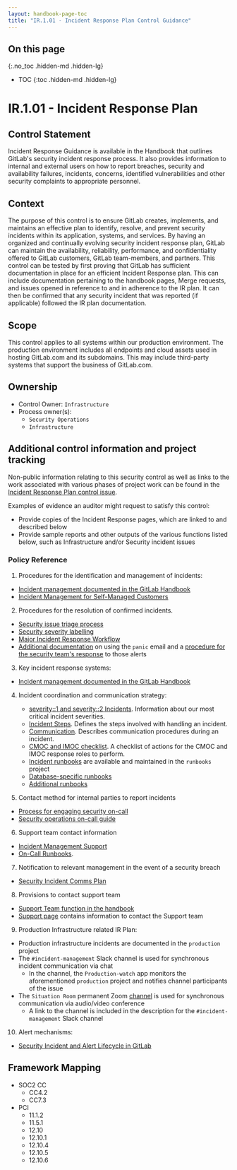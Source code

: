 ```yaml
---
layout: handbook-page-toc
title: "IR.1.01 - Incident Response Plan Control Guidance"
---
```


## On this page
{:.no_toc .hidden-md .hidden-lg}

- TOC
{:toc .hidden-md .hidden-lg}

# IR.1.01 - Incident Response Plan

## Control Statement

Incident Response Guidance is available in the Handbook that outlines GitLab's security incident response process. It also provides information to internal and external users on how to report breaches, security and availability failures, incidents, concerns, identified vulnerabilities and other security complaints to appropriate personnel.

## Context
The purpose of this control is to ensure GitLab creates, implements, and maintains an effective plan to identify, resolve, and prevent security incidents within its application, systems, and services. By having an organized and continually evolving security incident response plan, GitLab can maintain the availability, reliability, performance, and confidentiality offered to GitLab customers, GitLab team-members, and partners. This control can be tested by first proving that GitLab has sufficient documentation in place for an efficient Incident Response plan. This can include documentation pertaining to the handbook pages, Merge requests, and issues opened in reference to and in adherence to the IR plan. It can then be confirmed that any security incident that was reported (if applicable) followed the IR plan documentation. 

## Scope
This control applies to all systems within our production environment. The production environment includes all endpoints and cloud assets used in hosting GitLab.com and its subdomains. This may include third-party systems that support the business of GitLab.com.

## Ownership
* Control Owner: `Infrastructure`
* Process owner(s):
    * `Security Operations`
    * `Infrastructure`

## Additional control information and project tracking
Non-public information relating to this security control as well as links to the work associated with various phases of project work can be found in the [Incident Response Plan control issue](https://gitlab.com/gitlab-com/gl-security/security-assurance/sec-compliance/compliance/issues/839).

Examples of evidence an auditor might request to satisfy this control:
* Provide copies of the Incident Response pages, which are linked to and described below
* Provide sample reports and other outputs of the various functions listed below, such as Infrastructure and/or Security incident issues

### Policy Reference
1. Procedures for the identification and management of incidents: 
*  [Incident management documented in the GitLab Handbook](/handbook/engineering/infrastructure/incident-management/)
*  [Incident Management for Self-Managed Customers](/handbook/support/incident-management/)

2. Procedures for the resolution of confirmed incidents. 
*  [Security issue triage process](/handbook/engineering/security/#issue-triage)
*  [Security severity labelling](/handbook/engineering/security/#severity-and-priority-labels-on-security-issues)
*  [Major Incident Response Workflow](/handbook/engineering/security/secops-oncall.html#major-incident-response-workflow)
*  [Additional documentation](/handbook/security/#panic-email) on using the `panic` email and a [procedure for the security team's response](/handbook/security/#checklist-for-when-panic-is-triggered) to those alerts

3. Key incident response systems:
*  [Incident management documented in the GitLab Handbook](/handbook/engineering/infrastructure/incident-management/)

4. Incident coordination and communication strategy:
    *  [severity::1 and severity::2 Incidents](/handbook/engineering/infrastructure/incident-management/#severity). Information about our most critical incident severities.
    *  [Incident Steps](/handbook/engineering/infrastructure/incident-management/#incident-workflow). Defines the steps involved with handling an incident.
    *  [Communication](/handbook/engineering/infrastructure/incident-management/#communication). Describes communication procedures during an incident.
    *  [CMOC and IMOC checklist](/handbook/engineering/infrastructure/incident-management/#roles-and-responsibilities). A checklist of actions for the CMOC and IMOC response roles to perform.
    *  [Incident runbooks](https://gitlab.com/gitlab-com/runbooks/tree/master/incidents) are available and maintained in the `runbooks` project
    *  [Database-specific runbooks](https://gitlab.com/gitlab-com/runbooks/blob/master/incidents/database.md)
    *  [Additional runbooks](https://gitlab.com/gitlab-com/runbooks)

5. Contact method for internal parties to report incidents
*  [Process for engaging security on-call](/handbook/engineering/security/#engaging-the-security-on-call)
*  [Security operations on-call guide](/handbook/engineering/security/secops-oncall.html#gitlab-security-operations-on-call-guide)

6. Support team contact information
*  [Incident Management Support](/handbook/support/incident-management/)
*  [On-Call Runbooks](/handbook/engineering/infrastructure/incident-management/#runbooks).

7. Notification to relevant management in the event of a security breach
*  [Security Incident Comms Plan](https://gitlab.com/gitlab-com/gl-security/secops/operations/issues/205)

8. Provisions to contact support team
*  [Support Team function in the handbook](/handbook/support/) 
*  [Support page](https://about.gitlab.com/support/) contains information to contact the Support team

9. Production Infrastructure related IR Plan: 
*  Production infrastructure incidents are documented in the `production` project
*  The `#incident-management` Slack channel is used for synchronous incident communication via chat
    *  In the channel, the `Production-watch` app monitors the aforementioned `production` project and notifies channel participants of the issue
*  The `Situation Room` permanent Zoom [channel](https://gitlab.zoom.us/j/777594211) is used for synchronous communication via audio/video conference
    *  A link to the channel is included in the description for the `#incident-management` Slack channel

10. Alert mechanisms:
*  [Security Incident and Alert Lifecycle in GitLab](https://gitlab.com/gitlab-com/gl-security/secops/operations/issues/388)



## Framework Mapping
* SOC2 CC
  * CC4.2
  * CC7.3
* PCI
  * 11.1.2
  * 11.5.1
  * 12.10
  * 12.10.1
  * 12.10.4
  * 12.10.5
  * 12.10.6
